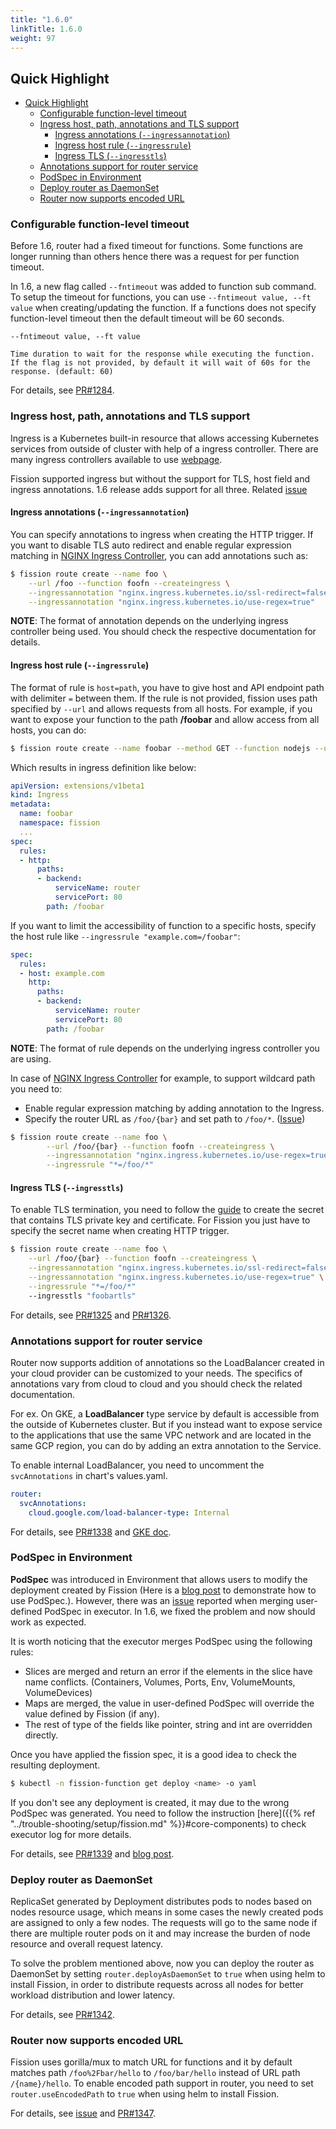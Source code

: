 ```yaml
---
title: "1.6.0"
linkTitle: 1.6.0
weight: 97 
---
```


## Quick Highlight

- [Quick Highlight](#quick-highlight)
  - [Configurable function-level timeout](#configurable-function-level-timeout)
  - [Ingress host, path, annotations and TLS support](#ingress-host-path-annotations-and-tls-support)
    - [Ingress annotations (`--ingressannotation`)](#ingress-annotations---ingressannotation)
    - [Ingress host rule (`--ingressrule`)](#ingress-host-rule---ingressrule)
    - [Ingress TLS (`--ingresstls`)](#ingress-tls---ingresstls)
  - [Annotations support for router service](#annotations-support-for-router-service)
  - [PodSpec in Environment](#podspec-in-environment)
  - [Deploy router as DaemonSet](#deploy-router-as-daemonset)
  - [Router now supports encoded URL](#router-now-supports-encoded-url)

### Configurable function-level timeout

Before 1.6, router had a fixed timeout for functions.
Some functions are longer running than others hence there was a request for per function timeout.

In 1.6, a new flag called `--fntimeout` was added to function sub command.
To setup the timeout for functions, you can use `--fntimeout value, --ft value` when creating/updating the function.
If a functions does not specify function-level timeout then the default timeout will be 60 seconds.

```text
--fntimeout value, --ft value

Time duration to wait for the response while executing the function.
If the flag is not provided, by default it will wait of 60s for the response. (default: 60)
```

For details, see [PR#1284](https://github.com/fission/fission/pull/1284).

### Ingress host, path, annotations and TLS support

Ingress is a Kubernetes built-in resource that allows accessing Kubernetes services from outside of cluster with help of a ingress controller. 
There are many ingress controllers available to use [webpage](https://kubernetes.io/docs/concepts/services-networking/ingress-controllers/#additional-controllers).

Fission supported ingress but without the support for TLS, host field and ingress annotations. 1.6 release adds support for all three.
Related [issue](https://github.com/fission/fission/issues/1158)

#### Ingress annotations (`--ingressannotation`)

You can specify annotations to ingress when creating the HTTP trigger.
If you want to disable TLS auto redirect and enable regular expression matching in [NGINX Ingress Controller](https://github.com/kubernetes/ingress-nginx), you can add annotations such as:

```bash
$ fission route create --name foo \
    --url /foo --function foofn --createingress \
    --ingressannotation "nginx.ingress.kubernetes.io/ssl-redirect=false" \
    --ingressannotation "nginx.ingress.kubernetes.io/use-regex=true"
```

**NOTE**: The format of annotation depends on the underlying ingress controller being used.
You should check the respective documentation for details.

#### Ingress host rule (`--ingressrule`)

The format of rule is `host=path`, you have to give host and API endpoint path with delimiter `=` between them.
If the rule is not provided, fission uses path specified by `--url` and allows requests from all hosts.
For example, if you want to expose your function to the path **/foobar** and allow access from all hosts, you can do:

```sh
$ fission route create --name foobar --method GET --function nodejs --url "/foobar" --createingress --ingressrule "*=/foobar"
```  

Which results in ingress definition like below:

```yaml
apiVersion: extensions/v1beta1
kind: Ingress
metadata:
  name: foobar
  namespace: fission
  ...
spec:
  rules:
  - http:
      paths:
      - backend:
          serviceName: router
          servicePort: 80
        path: /foobar
```

If you want to limit the accessibility of function to a specific hosts, specify the host rule like `--ingressrule "example.com=/foobar"`:

```yaml
spec:
  rules:
  - host: example.com
    http:
      paths:
      - backend:
          serviceName: router
          servicePort: 80
        path: /foobar
```  

**NOTE**: The format of rule depends on the underlying ingress controller you are using.

In case of [NGINX Ingress Controller](https://github.com/kubernetes/ingress-nginx) for example, to support wildcard path you need to:

* Enable regular expression matching by adding annotation to the Ingress.
* Specify the router URL as `/foo/{bar}` and set path to `/foo/*`. ([Issue](https://github.com/fission/fission/issues/1158))

```bash
$ fission route create --name foo \
        --url /foo/{bar} --function foofn --createingress \
        --ingressannotation "nginx.ingress.kubernetes.io/use-regex=true" \
        --ingressrule "*=/foo/*"
```

#### Ingress TLS (`--ingresstls`)

To enable TLS termination, you need to follow the [guide](https://kubernetes.io/docs/concepts/services-networking/ingress/#tls) to create the secret that contains TLS private key and certificate.
For Fission you just have to specify the secret name when creating HTTP trigger.

```bash
$ fission route create --name foo \
    --url /foo/{bar} --function foofn --createingress \
    --ingressannotation "nginx.ingress.kubernetes.io/ssl-redirect=false" \
    --ingressannotation "nginx.ingress.kubernetes.io/use-regex=true" \
    --ingressrule "*=/foo/*"
    --ingresstls "foobartls"
```

For details, see [PR#1325](https://github.com/fission/fission/pull/1284) and [PR#1326](https://github.com/fission/fission/pull/1326).

### Annotations support for router service

Router now supports addition of annotations so the LoadBalancer created in your cloud provider can be customized to your needs.
The specifics of annotations vary from cloud to cloud and you should check the related documentation.

For ex. On GKE, a **LoadBalancer** type service by default is accessible from the outside of Kubernetes cluster.
But if you instead want to expose service to the applications that use the same VPC network and are located in the same GCP region, you can do by adding an extra annotation to the Service.

To enable internal LoadBalancer, you need to uncomment the `svcAnnotations` in chart's values.yaml.

```yaml
router:
  svcAnnotations:
    cloud.google.com/load-balancer-type: Internal
```

For details, see [PR#1338](https://github.com/fission/fission/pull/1338) and [GKE doc](https://cloud.google.com/kubernetes-engine/docs/how-to/internal-load-balancing).

### PodSpec in Environment

**PodSpec** was introduced in Environment that allows users to modify the deployment created by Fission
(Here is a [blog post](/blog/functions-on-steroids-with-podspec/) to demonstrate how to use PodSpec.).
However, there was an [issue](https://github.com/fission/fission/issues/1322) reported when merging user-defined PodSpec in executor.
In 1.6, we fixed the problem and now should work as expected.

It is worth noticing that the executor merges PodSpec using the following rules:

* Slices are merged and return an error if the elements in the slice have name conflicts. (Containers, Volumes, Ports, Env, VolumeMounts, VolumeDevices)
* Maps are merged, the value in user-defined PodSpec will override the value defined by Fission (if any).
* The rest of type of the fields like pointer, string and int are overridden directly.

Once you have applied the fission spec, it is a good idea to check the resulting deployment.

```bash
$ kubectl -n fission-function get deploy <name> -o yaml
```

If you don't see any deployment is created, it may due to the wrong PodSpec was generated.
You need to follow the instruction [here]({{% ref "../trouble-shooting/setup/fission.md" %}}#core-components) to check executor log for more details.

For details, see [PR#1339](https://github.com/fission/fission/pull/1339) and [blog post](/blog/functions-on-steroids-with-podspec/).

### Deploy router as DaemonSet

ReplicaSet generated by Deployment distributes pods to nodes based on nodes resource usage, which means in some cases the newly created pods are assigned to only a few nodes.
The requests will go to the same node if there are multiple router pods on it and may increase the burden of node resource and overall request latency.

To solve the problem mentioned above, now you can deploy the router as DaemonSet by setting `router.deployAsDaemonSet` to `true` when using helm to install Fission, in order to distribute requests across all nodes for better workload distribution and lower latency.

For details, see [PR#1342](https://github.com/fission/fission/pull/1342).

### Router now supports encoded URL

Fission uses gorilla/mux to match URL for functions and it by default matches path `/foo%2Fbar/hello` to `/foo/bar/hello` instead of URL path `/{name}/hello`.
To enable encoded path support in router, you need to set `router.useEncodedPath` to `true` when using helm to install Fission.

For details, see [issue](https://github.com/fission/fission/issues/1317) and [PR#1347](https://github.com/fission/fission/pull/1347). 
